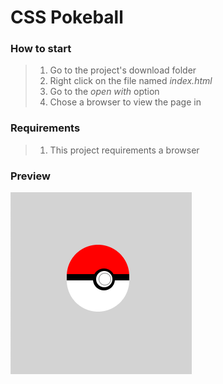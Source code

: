 # CSS Pokeball

### How to start
> 1. Go to the project's download folder
> 2. Right click on the file named _index.html_
> 3. Go to the _open with_ option
> 4. Chose a browser to view the page in

### Requirements
> 1. This project requirements a browser

### Preview
![Screenshot 1](./img/Screenshot1.png)